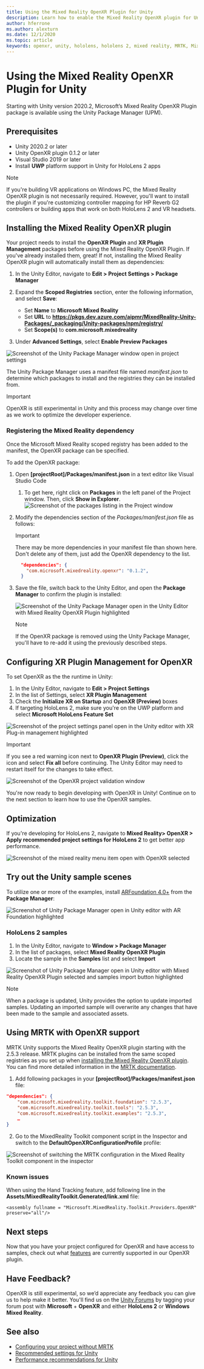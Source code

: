 ```yaml
---
title: Using the Mixed Reality OpenXR Plugin for Unity
description: Learn how to enable the Mixed Reality OpenXR plugin for Unity projects.
author: hferrone
ms.author: alexturn
ms.date: 12/1/2020
ms.topic: article
keywords: openxr, unity, hololens, hololens 2, mixed reality, MRTK, Mixed Reality Toolkit, augmented reality, virtual reality, mixed reality headsets, learn, tutorial, getting started
---
```


# Using the Mixed Reality OpenXR Plugin for Unity

Starting with Unity version 2020.2, Microsoft’s Mixed Reality OpenXR Plugin package is available using the Unity Package Manager (UPM).

## Prerequisites

* Unity 2020.2 or later
* Unity OpenXR plugin 0.1.2 or later
* Visual Studio 2019 or later
* Install **UWP** platform support in Unity for HoloLens 2 apps

> [!NOTE]
> If you're building VR applications on Windows PC, the Mixed Reality OpenXR plugin is not necessarily required. However, you'll want to install the plugin if you're customizing controller mapping for HP Reverb G2 controllers or building apps that work on both HoloLens 2 and VR headsets.

## Installing the Mixed Reality OpenXR plugin

Your project needs to install the **OpenXR Plugin** and **XR Plugin Management** packages before using the Mixed Reality OpenXR Plugin. If you've already installed them, great! If not, installing the Mixed Reality OpenXR plugin will automatically install them as dependencies:

1. In the Unity Editor, navigate to **Edit > Project Settings > Package Manager**
2. Expand the **Scoped Registries** section, enter the following information, and select **Save**:
    * Set **Name** to **Microsoft Mixed Reality**
    * Set **URL** to **https://pkgs.dev.azure.com/aipmr/MixedReality-Unity-Packages/_packaging/Unity-packages/npm/registry/**
    * Set **Scope(s)** to **com.microsoft.mixedreality**

3. Under **Advanced Settings**, select **Enable Preview Packages**

![Screenshot of the Unity Package Manager window open in project settings](images/openxr-img-01.png)

The Unity Package Manager uses a manifest file named *manifest.json* to determine which packages to install and the registries they can be installed from.

> [!IMPORTANT]
> OpenXR is still experimental in Unity and this process may change over time as we work to optimize the developer experience.

### Registering the Mixed Reality dependency

Once the Microsoft Mixed Reality scoped registry has been added to the manifest, the OpenXR package can be specified.

To add the OpenXR package:

1. Open **[projectRoot]/Packages/manifest.json** in a text editor like Visual Studio Code
    1. To get here, right click on **Packages** in the left panel of the Project window. Then, click **Show in Explorer**.
    ![Screenshot of the packages listing in the Project window](images/packages.png)
1. Modify the dependencies section of the *Packages/manifest.json* file as follows:

    > [!IMPORTANT]
    > There may be more dependencies in your manifest file than shown here. Don't delete any of them, just add the OpenXR dependency to the list.

    ``` json
      "dependencies": {
        "com.microsoft.mixedreality.openxr": "0.1.2",
      }
    ```

1. Save the file, switch back to the Unity Editor, and open the **Package Manager** to confirm the plugin is installed:

    ![Screenshot of the Unity Package Manager open in the Unity Editor with Mixed Reality OpenXR Plugin highlighted](images/openxr-img-03.png)

    > [!Note]
    > If the OpenXR package is removed using the Unity Package Manager, you'll have to re-add it using the previously described steps.

## Configuring XR Plugin Management for OpenXR

To set OpenXR as the the runtime in Unity:

1. In the Unity Editor, navigate to **Edit > Project Settings**
2. In the list of Settings, select **XR Plugin Management**
3. Check the **Initialize XR on Startup** and **OpenXR (Preview)** boxes
4. If targeting HoloLens 2, make sure you're on the UWP platform and select **Microsoft HoloLens Feature Set**

![Screenshot of the project settings panel open in the Unity editor with XR Plug-in management highlighted](images/openxr-img-05.png)

> [!IMPORTANT]
> If you see a red warning icon next to **OpenXR Plugin (Preview)**, click the icon and select **Fix all** before continuing. The Unity Editor may need to restart itself for the changes to take effect.

![Screenshot of the OpenXR project validation window](images/openxr-img-06.png)

You're now ready to begin developing with OpenXR in Unity!  Continue on to the next section to learn how to use the OpenXR samples.

## Optimization

If you're developing for HoloLens 2, navigate to **Mixed Reality> OpenXR > Apply recommended project settings for HoloLens 2** to get better app performance.

![Screenshot of the mixed reality menu item open with OpenXR selected](images/openxr-img-08.png)

## Try out the Unity sample scenes

To utilize one or more of the examples, install [ARFoundation 4.0+](https://docs.unity3d.com/Packages/com.unity.xr.arfoundation@4.1/manual/index.html#installing-ar-foundation) from the **Package Manager**:

![Screenshot of Unity Package Manager open in Unity editor with AR Foundation highlighted](images/openxr-img-09.png)

### HoloLens 2 samples

1. In the Unity Editor, navigate to **Window > Package Manager**
2. In the list of packages, select **Mixed Reality OpenXR Plugin**
3. Locate the sample in the **Samples** list and select **Import**

![Screenshot of Unity Package Manager open in Unity editor with Mixed Reality OpenXR Plugin selected and samples import button highlighted](images/openxr-img-03.png)

<!-- ### For all other OpenXR samples

1. In the Unity Editor, navigate to **Window > Package Manager**
2. In the list of packages, select **OpenXR Plugin**
3. Locate the sample in the **Samples** list and select **Import**

![Screenshot of Unity Package Manager open in Unity editor with OpenXR Plugin selected and samples import button highlighted](images/openxr-img-10.png) -->

> [!NOTE]
> When a package is updated, Unity provides the option to update imported samples.  Updating an imported sample will overwrite any changes that have been made to the sample and associated assets.

## Using MRTK with OpenXR support

MRTK Unity supports the Mixed Reality OpenXR plugin starting with the 2.5.3 release.  MRTK plugins can be installed from the same scoped registries as you set up when [installing the Mixed Reality OpenXR plugin](#installing-the-mixed-reality-openxr-plugin). You can find more detailed information in the [MRTK documentation](https://microsoft.github.io/MixedRealityToolkit-Unity/Documentation/usingupm.html#registering-the-mixed-reality-component-server).

1. Add following packages in your **[projectRoot]/Packages/manifest.json** file:

```json
"dependencies": {
    "com.microsoft.mixedreality.toolkit.foundation": "2.5.3",
    "com.microsoft.mixedreality.toolkit.tools": "2.5.3",
    "com.microsoft.mixedreality.toolkit.examples": "2.5.3",
	…
}
```

2. Go to the MixedReality Toolkit component script in the Inspector and switch to the **DefaultOpenXRConfigurationProfile** profile:

![Screenshot of switching the MRTK configuration in the Mixed Reality Toolkit component in the inspector](images/openxr-img-11.png)

### Known issues 

When using the Hand Tracking feature, add following line in the **Assets/MixedRealityToolkit.Generated/link.xml** file:

```
<assembly fullname = "Microsoft.MixedReality.Toolkit.Providers.OpenXR" preserve="all"/>
```

## Next steps

Now that you have your project configured for OpenXR and have access to samples, check out what [features](openxr-supported-features.md) are currently supported in our OpenXR plugin.

## Have Feedback?

OpenXR is still experimental, so we’d appreciate any feedback you can give us to help make it better. You'll find us on the [Unity Forums](https://aka.ms/unityforums) by tagging your forum post with **Microsoft** + **OpenXR** and either **HoloLens 2** or **Windows Mixed Reality**.

## See also

* [Configuring your project without MRTK](configure-unity-project.md)
* [Recommended settings for Unity](recommended-settings-for-unity.md)
* [Performance recommendations for Unity](performance-recommendations-for-unity.md#how-to-profile-with-unity)
